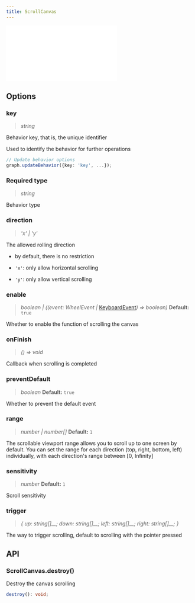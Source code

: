 ```yaml
---
title: ScrollCanvas
---
```


<embed src="@/common/api/behaviors/scroll-canvas.md"></embed>

## Options

### key

> _string_

Behavior key, that is, the unique identifier

Used to identify the behavior for further operations

```typescript
// Update behavior options
graph.updateBehavior({key: 'key', ...});
```

### <Badge type="success">Required</Badge> type

> _string_

Behavior type

### direction

> _'x' \| 'y'_

The allowed rolling direction

- by default, there is no restriction

- `'x'`: only allow horizontal scrolling

- `'y'`: only allow vertical scrolling

### enable

> _boolean \| ((event:_ _WheelEvent_ _\|_ [KeyboardEvent](https://developer.mozilla.org/en-US/docs/Web/API/KeyboardEvent)_) => boolean)_ **Default:** `true`

Whether to enable the function of scrolling the canvas

### onFinish

> _() => void_

Callback when scrolling is completed

### preventDefault

> _boolean_ **Default:** `true`

Whether to prevent the default event

### range

> _number \| number[]_ **Default:** `1`

The scrollable viewport range allows you to scroll up to one screen by default. You can set the range for each direction (top, right, bottom, left) individually, with each direction's range between [0, Infinity]

### sensitivity

> _number_ **Default:** `1`

Scroll sensitivity

### trigger

> _{ up:_ _string[]\_\_; down:_ _string[]\_\_; left:_ _string[]\_\_; right:_ _string[]\_\_; }_

The way to trigger scrolling, default to scrolling with the pointer pressed

## API

### ScrollCanvas.destroy()

Destroy the canvas scrolling

```typescript
destroy(): void;
```
